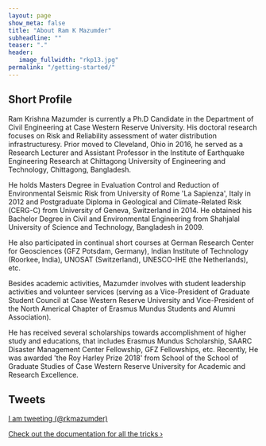 ```yaml
---
layout: page
show_meta: false
title: "About Ram K Mazumder"
subheadline: ""
teaser: "."
header:
   image_fullwidth: "rkp13.jpg"
permalink: "/getting-started/"
---
```

## Short Profile
Ram Krishna Mazumder is currently a Ph.D Candidate in the Department of Civil Engineering at Case Western Reserve University. His doctoral research focuses on Risk and Reliability assessment of water distribution infrastructuresy. Prior moved to Cleveland, Ohio in 2016, he served as a Research Lecturer and Assistant Professor in the Institute of Earthquake Engineering Research at Chittagong University of Engineering and Technology, Chittagong, Bangladesh. 

He holds Masters Degree in Evaluation Control and Reduction of Environmental Seismic Risk from University of Rome 'La Sapienza', Italy in 2012 and Postgraduate Diploma in Geological and Climate-Related Risk (CERG-C) from University of Geneva, Switzerland in 2014. He obtained his Bachelor Degree in Civil and Environmental Engineering from Shahjalal University of Science and Technology, Bangladesh in 2009.

He also participated in continual short courses at German Research Center for Geosciences (GFZ Potsdam, Germany), Indian Institute of Technology (Roorkee, India), UNOSAT (Switzerland), UNESCO-IHE (the Netherlands), etc.

Besides academic activities, Mazumder involves with student leadership activities and volunteer services (serving as a Vice-President of Graduate Student Council at Case Western Reserve University and Vice-President of the North Americal Chapter of Erasmus Mundus Students and Alumni Association).

He has received several scholarships towards accomplishment of higher study and educations, that includes Erasmus Mundus Scholarship, SAARC Disaster Management Center Fellowship, GFZ Fellowships, etc. Recently, He was awarded 'the Roy Harley Prize 2018' from School of the School of Graduate Studies of Case Western Reserve University for Academic and Research Excellence.

## Tweets
<p>
 <a class="twitter-timeline"
 href="https://twitter.com/rkmazumder"
 data-chrome="nofooter noborders transparent" data-tweet-limit="3">I am tweeting (@rkmazumder)</a>
 <script>
						!function(d, s, id) {
							var js, fjs = d.getElementsByTagName(s)[0], p = /^http:/
									.test(d.location) ? 'http' : 'https';
							if (!d.getElementById(id)) {
								js = d.createElement(s);
								js.id = id;
								js.src = p
										+ "://platform.twitter.com/widgets.js";
								fjs.parentNode.insertBefore(js, fjs);
							}
						}(document, "script", "twitter-wjs");
 </script>
</p>


<a class="radius button small" href="{{ site.url }}{{ site.baseurl }}/documentation/">Check out the documentation for all the tricks ›</a>

